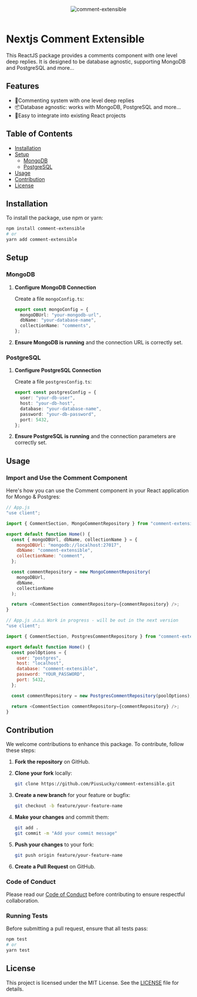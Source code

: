 
<div align="center">
  <img src="https://github.com/user-attachments/assets/2c78eac6-924d-4d6a-9236-5eae486b7763" alt="comment-extensible">
  <br><br>
</div>


# Nextjs Comment Extensible

This ReactJS package provides a comments component with one level deep replies. It is designed to be database agnostic, supporting MongoDB and PostgreSQL and more...

## Features

- 💬Commenting system with one level deep replies
- 📦Database agnostic: works with MongoDB, PostgreSQL and more...
- 🎉Easy to integrate into existing React projects

## Table of Contents

- [Installation](#installation)
- [Setup](#setup)
  - [MongoDB](#mongodb)
  - [PostgreSQL](#postgresql)
- [Usage](#usage)
- [Contribution](#contribution)
- [License](#license)

## Installation

To install the package, use npm or yarn:

```bash
npm install comment-extensible
# or
yarn add comment-extensible
```

## Setup

### MongoDB

1. **Configure MongoDB Connection**

   Create a file `mongoConfig.ts`:

   ```typescript
   export const mongoConfig = {
     mongoDBUrl: "your-mongodb-url",
     dbName: "your-database-name",
     collectionName: "comments",
   };
   ```

2. **Ensure MongoDB is running** and the connection URL is correctly set.

### PostgreSQL

1. **Configure PostgreSQL Connection**

   Create a file `postgresConfig.ts`:

   ```typescript
   export const postgresConfig = {
     user: "your-db-user",
     host: "your-db-host",
     database: "your-database-name",
     password: "your-db-password",
     port: 5432,
   };
   ```

2. **Ensure PostgreSQL is running** and the connection parameters are correctly set.

## Usage

### Import and Use the Comment Component

Here's how you can use the Comment component in your React application for Mongo & Postgres:

```javascript
// App.js
"use client";

import { CommentSection, MongoCommentRepository } from "comment-extensible";

export default function Home() {
  const { mongoDBUrl, dbName, collectionName } = {
    mongoDBUrl: "mongodb://localhost:27017",
    dbName: "comment-extensible",
    collectionName: "comment",
  };

  const commentRepository = new MongoCommentRepository(
    mongoDBUrl,
    dbName,
    collectionName
  );

  return <CommentSection commentRepository={commentRepository} />;
}
```

```javascript
// App.js ⚠️⚠️⚠️ Work in progress - will be out in the next version
"use client";

import { CommentSection, PostgresCommentRepository } from "comment-extensible";

export default function Home() {
  const poolOptions = {
    user: "postgres",
    host: "localhost",
    database: "comment-extensible",
    password: "YOUR_PASSWORD",
    port: 5432,
  };

  const commentRepository = new PostgresCommentRepository(poolOptions);

  return <CommentSection commentRepository={commentRepository} />;
}
```

## Contribution

We welcome contributions to enhance this package. To contribute, follow these steps:

1. **Fork the repository** on GitHub.
2. **Clone your fork** locally:

   ```bash
   git clone https://github.com/PiusLucky/comment-extensible.git
   ```

3. **Create a new branch** for your feature or bugfix:

   ```bash
   git checkout -b feature/your-feature-name
   ```

4. **Make your changes** and commit them:

   ```bash
   git add .
   git commit -m "Add your commit message"
   ```

5. **Push your changes** to your fork:

   ```bash
   git push origin feature/your-feature-name
   ```

6. **Create a Pull Request** on GitHub.

### Code of Conduct

Please read our [Code of Conduct](CODE_OF_CONDUCT.md) before contributing to ensure respectful collaboration.

### Running Tests

Before submitting a pull request, ensure that all tests pass:

```bash
npm test
# or
yarn test
```

## License

This project is licensed under the MIT License. See the [LICENSE](LICENSE) file for details.
